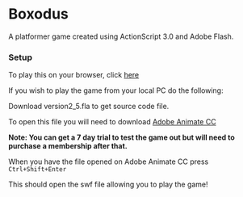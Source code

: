 # Boxodus
A platformer game created using ActionScript 3.0 and Adobe Flash. 

### Setup

To play this on your browser, click [here](bit.ly/boxodus)

If you wish to play the game from your local PC do the following:

Download version2_5.fla to get source code file.

To open this file you will need to download [Adobe Animate CC](https://www.adobe.com/ca/products/animate.html)

**Note: You can get a 7 day trial to test the game out but will need to purchase a membership after that.**

When you have the file opened on Adobe Animate CC press `Ctrl+Shift+Enter`

This should open the swf file allowing you to play the game!
